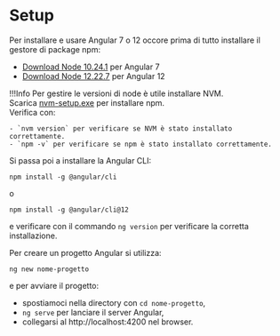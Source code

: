 # Setup

Per installare e usare Angular 7 o 12 occore prima di tutto installare il gestore di package npm:

- [Download Node 10.24.1](https://nodejs.org/en/blog/release/v10.24.1) per Angular 7<br>
- [Download Node 12.22.7](https://nodejs.org/en/blog/release/v12.22.7) per Angular 12

!!!Info
    Per gestire le versioni di node è utile installare NVM. <br>
    Scarica [nvm-setup.exe](https://github.com/coreybutler/nvm-windows/releases) per installare npm.<br>
    Verifica con:
    
    - `nvm version` per verificare se NVM è stato installato correttamente.
    - `npm -v` per verificare se npm è stato installato correttamente.

Si passa poi a installare la Angular CLI:

`npm install -g @angular/cli`

o

`npm install -g @angular/cli@12`

e verificare con il commando `ng version` per verificare la corretta installazione.

Per creare un progetto Angular si utilizza:

`ng new nome-progetto`

e per avviare il progetto: 

- spostiamoci nella directory con `cd nome-progetto`, 
- `ng serve` per lanciare il server Angular,
- collegarsi al http://localhost:4200 nel browser.

